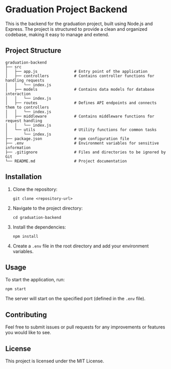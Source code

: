 # Graduation Project Backend

This is the backend for the graduation project, built using Node.js and Express. The project is structured to provide a clean and organized codebase, making it easy to manage and extend.

## Project Structure

```
graduation-backend
├── src
│   ├── app.js                # Entry point of the application
│   ├── controllers           # Contains controller functions for handling requests
│   │   └── index.js
│   ├── models                # Contains data models for database interaction
│   │   └── index.js
│   ├── routes                # Defines API endpoints and connects them to controllers
│   │   └── index.js
│   ├── middleware            # Contains middleware functions for request handling
│   │   └── index.js
│   └── utils                 # Utility functions for common tasks
│       └── index.js
├── package.json              # npm configuration file
├── .env                      # Environment variables for sensitive information
├── .gitignore                # Files and directories to be ignored by Git
└── README.md                 # Project documentation
```

## Installation

1. Clone the repository:
   ```
   git clone <repository-url>
   ```

2. Navigate to the project directory:
   ```
   cd graduation-backend
   ```

3. Install the dependencies:
   ```
   npm install
   ```

4. Create a `.env` file in the root directory and add your environment variables.

## Usage

To start the application, run:
```
npm start
```

The server will start on the specified port (defined in the `.env` file).

## Contributing

Feel free to submit issues or pull requests for any improvements or features you would like to see.

## License

This project is licensed under the MIT License.